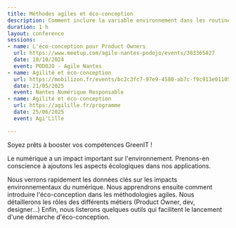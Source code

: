```yaml
---
title: Méthodes agiles et éco-conception
description: Comment inclure la variable environnement dans les routines agiles.
duration: 1 h
layout: conference
sessions:
- name: L'éco-conception pour Product Owners
  url: https://www.meetup.com/agile-nantes-podojo/events/303365827
  date: 10/10/2024
  event: PODOJO - Agile Nantes
- name: Agilité et éco-conception
  url: https://mobilizon.fr/events/bc2c3fc7-97e9-4580-ab7c-f9c913e01105
  date: 21/05/2025
  event: Nantes Numérique Responsable
- name: Agilité et éco-conception
  url: https://agilille.fr/programme
  date: 25/06/2025
  event: Agi'Lille

---
```


Soyez prêts à booster vos compétences GreenIT !

Le numérique a un impact important sur l'environnement. Prenons-en conscience à ajoutons les aspects écologiques dans nos applications.

Nous verrons rapidement les données clés sur les impacts environnementaux du numérique. Nous apprendrons ensuite comment introduire l'éco-conception dans les méthodologies agiles. Nous détaillerons les rôles des différents métiers (Product Owner, dev, designer...)
Enfin, nous listerons quelques outils qui facilitent le lancement d'une démarche d'éco-conception.

